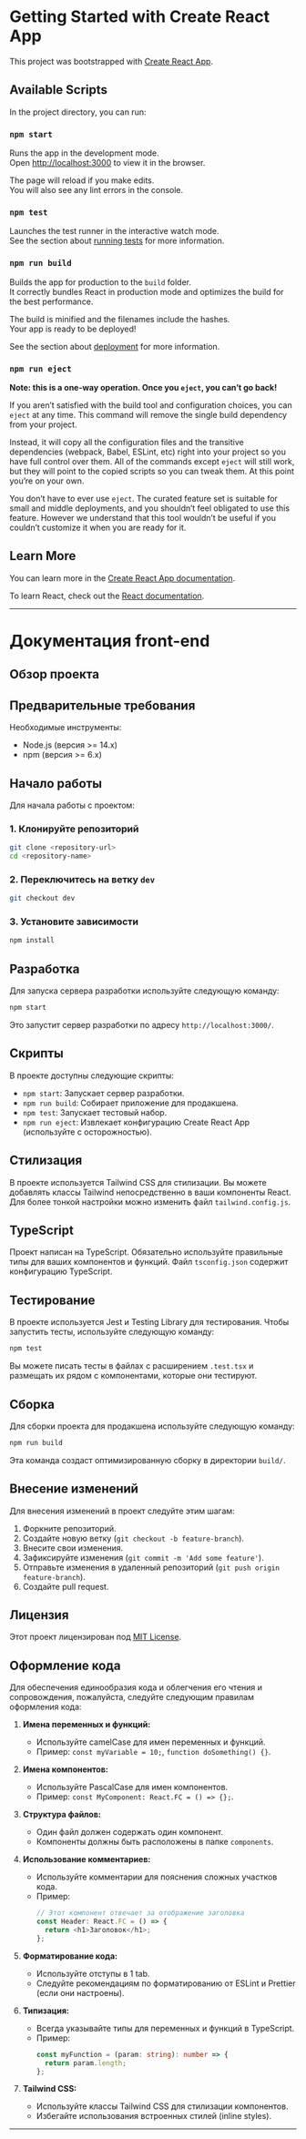 # Getting Started with Create React App

This project was bootstrapped with [Create React App](https://github.com/facebook/create-react-app).

## Available Scripts

In the project directory, you can run:

### `npm start`

Runs the app in the development mode.\
Open [http://localhost:3000](http://localhost:3000) to view it in the browser.

The page will reload if you make edits.\
You will also see any lint errors in the console.

### `npm test`

Launches the test runner in the interactive watch mode.\
See the section about [running tests](https://facebook.github.io/create-react-app/docs/running-tests) for more information.

### `npm run build`

Builds the app for production to the `build` folder.\
It correctly bundles React in production mode and optimizes the build for the best performance.

The build is minified and the filenames include the hashes.\
Your app is ready to be deployed!

See the section about [deployment](https://facebook.github.io/create-react-app/docs/deployment) for more information.

### `npm run eject`

**Note: this is a one-way operation. Once you `eject`, you can’t go back!**

If you aren’t satisfied with the build tool and configuration choices, you can `eject` at any time. This command will remove the single build dependency from your project.

Instead, it will copy all the configuration files and the transitive dependencies (webpack, Babel, ESLint, etc) right into your project so you have full control over them. All of the commands except `eject` will still work, but they will point to the copied scripts so you can tweak them. At this point you’re on your own.

You don’t have to ever use `eject`. The curated feature set is suitable for small and middle deployments, and you shouldn’t feel obligated to use this feature. However we understand that this tool wouldn’t be useful if you couldn’t customize it when you are ready for it.

## Learn More

You can learn more in the [Create React App documentation](https://facebook.github.io/create-react-app/docs/getting-started).

To learn React, check out the [React documentation](https://reactjs.org/).

---

# Документация front-end

## Обзор проекта

## Предварительные требования

Необходимые инструменты:

- Node.js (версия >= 14.x)
- npm (версия >= 6.x)

## Начало работы

Для начала работы с проектом:

### 1. Клонируйте репозиторий

```bash
git clone <repository-url>
cd <repository-name>
```

### 2. Переключитесь на ветку `dev`

```bash
git checkout dev
```

### 3. Установите зависимости

```bash
npm install
```

## Разработка

Для запуска сервера разработки используйте следующую команду:

```bash
npm start
```

Это запустит сервер разработки по адресу `http://localhost:3000/`.

## Скрипты

В проекте доступны следующие скрипты:

- `npm start`: Запускает сервер разработки.
- `npm run build`: Собирает приложение для продакшена.
- `npm test`: Запускает тестовый набор.
- `npm run eject`: Извлекает конфигурацию Create React App (используйте с осторожностью).

## Стилизация

В проекте используется Tailwind CSS для стилизации. Вы можете добавлять классы Tailwind непосредственно в ваши компоненты React. Для более тонкой настройки можно изменить файл `tailwind.config.js`.

## TypeScript

Проект написан на TypeScript. Обязательно используйте правильные типы для ваших компонентов и функций. Файл `tsconfig.json` содержит конфигурацию TypeScript.

## Тестирование

В проекте используется Jest и Testing Library для тестирования. Чтобы запустить тесты, используйте следующую команду:

```bash
npm test
```

Вы можете писать тесты в файлах с расширением `.test.tsx` и размещать их рядом с компонентами, которые они тестируют.

## Сборка

Для сборки проекта для продакшена используйте следующую команду:

```bash
npm run build
```

Эта команда создаст оптимизированную сборку в директории `build/`.

## Внесение изменений

Для внесения изменений в проект следуйте этим шагам:

1. Форкните репозиторий.
2. Создайте новую ветку (`git checkout -b feature-branch`).
3. Внесите свои изменения.
4. Зафиксируйте изменения (`git commit -m 'Add some feature'`).
5. Отправьте изменения в удаленный репозиторий (`git push origin feature-branch`).
6. Создайте pull request.

## Лицензия

Этот проект лицензирован под [MIT License](LICENSE).

## Оформление кода

Для обеспечения единообразия кода и облегчения его чтения и сопровождения, пожалуйста, следуйте следующим правилам оформления кода:

1. **Имена переменных и функций:**
   - Используйте camelCase для имен переменных и функций.
   - Пример: `const myVariable = 10;`, `function doSomething() {}`.

2. **Имена компонентов:**
   - Используйте PascalCase для имен компонентов.
   - Пример: `const MyComponent: React.FC = () => {};`.

3. **Структура файлов:**
   - Один файл должен содержать один компонент.
   - Компоненты должны быть расположены в папке `components`.

4. **Использование комментариев:**
   - Используйте комментарии для пояснения сложных участков кода.
   - Пример:
     ```javascript
     // Этот компонент отвечает за отображение заголовка
     const Header: React.FC = () => {
       return <h1>Заголовок</h1>;
     };
     ```

5. **Форматирование кода:**
   - Используйте отступы в 1 tab.
   - Следуйте рекомендациям по форматированию от ESLint и Prettier (если они настроены).

6. **Типизация:**
   - Всегда указывайте типы для переменных и функций в TypeScript.
   - Пример:
     ```typescript
     const myFunction = (param: string): number => {
       return param.length;
     };
     ```

7. **Tailwind CSS:**
   - Используйте классы Tailwind CSS для стилизации компонентов.
   - Избегайте использования встроенных стилей (inline styles).

---
